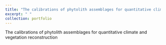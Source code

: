 ```yaml
---
title: "The calibrations of phytolith assemblages for quantitative climate and vegetation reconstruction"
excerpt: " "
collection: portfolio
---
```


The calibrations of phytolith assemblages for quantitative climate and vegetation reconstruction
